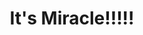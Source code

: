 ---
title: It's Miracle!!!!!
published: 2025-09-21
description: A lovely VitePress theme QwQ
tags: [Miracle]
category: Miracle
origin: https://github.com/silvaire-qwq/miracle
---
